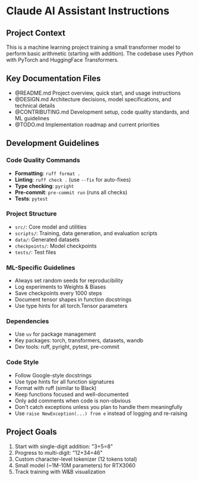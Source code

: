 # Claude AI Assistant Instructions

## Project Context

This is a machine learning project training a small transformer model to perform basic arithmetic (starting with addition). The codebase uses Python with PyTorch and HuggingFace Transformers.

## Key Documentation Files

- @README.md Project overview, quick start, and usage instructions
- @DESIGN.md Architecture decisions, model specifications, and technical details
- @CONTRIBUTING.md Development setup, code quality standards, and ML guidelines
- @TODO.md Implementation roadmap and current priorities

## Development Guidelines

### Code Quality Commands

- **Formatting**: `ruff format .`
- **Linting**: `ruff check .` (use `--fix` for auto-fixes)
- **Type checking**: `pyright`
- **Pre-commit**: `pre-commit run` (runs all checks)
- **Tests**: `pytest`

### Project Structure

- `src/`: Core model and utilities
- `scripts/`: Training, data generation, and evaluation scripts
- `data/`: Generated datasets
- `checkpoints/`: Model checkpoints
- `tests/`: Test files

### ML-Specific Guidelines

- Always set random seeds for reproducibility
- Log experiments to Weights & Biases
- Save checkpoints every 1000 steps
- Document tensor shapes in function docstrings
- Use type hints for all torch.Tensor parameters

### Dependencies

- Use `uv` for package management
- Key packages: torch, transformers, datasets, wandb
- Dev tools: ruff, pyright, pytest, pre-commit

### Code Style

- Follow Google-style docstrings
- Use type hints for all function signatures
- Format with ruff (similar to Black)
- Keep functions focused and well-documented
- Only add comments when code is non-obvious
- Don't catch exceptions unless you plan to handle them meaningfully
- Use `raise NewException(...) from e` instead of logging and re-raising

## Project Goals

1. Start with single-digit addition: "3+5=8<end>"
2. Progress to multi-digit: "12+34=46<end>"
3. Custom character-level tokenizer (12 tokens total)
4. Small model (~1M-10M parameters) for RTX3060
5. Track training with W&B visualization
